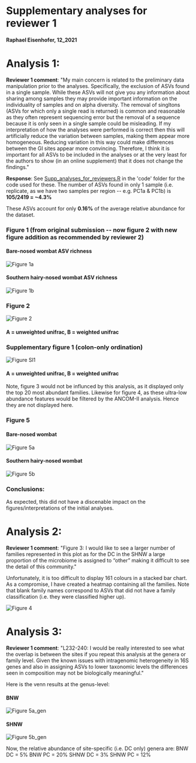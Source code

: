 # Supplementary analyses for reviewer 1
#### Raphael Eisenhofer, 12_2021

# Analysis 1:
**Reviewer 1 comment**: "My main concern is related to the preliminary data manipulation prior to the analyses. Specifically, the exclusion of ASVs found in a single sample. While these ASVs will not give you any information about sharing among samples they may provide important information on the individuality of samples and on alpha diversity. The removal of singltons (ASVs for which only a single read is returned) is common and reasonable as they often represent sequencing error but the removal of a sequence because it is only seen in a single sample could be misleading. If my interpretation of how the analyses were performed is correct then this will artificially reduce the variation between samples, making them appear more homogeneous. Reducing variation in this way could make differences between the GI sites appear more convincing. Therefore, I think it is important for all ASVs to be included in the analyses or at the very least for the authors to show (in an online supplement) that it does not change the findings."

**Response**: See [Supp_analyses_for_reviewers.R](https://github.com/EisenRa/2021_Wombat_GI_tract_16S/blob/master/code/Supp_Analysis_Reviewer1.R) in the 'code' folder for the code used for these. The number of ASVs found in only 1 sample (i.e. replicate, as we have two samples per region -- e.g. PC1a & PC1b) is **105/2419 = ~4.3%**

These ASVs account for only **0.16%** of the average relative abundance for the dataset. 

### Figure 1 (from original submission -- now figure 2 with new figure addition as recommended by reviewer 2)
#### Bare-nosed wombat ASV richness
![Figure 1a](https://github.com/EisenRa/2021_Wombat_GI_tract_16S/blob/master/analysis/figures/FigureSS1A.png)
#### Southern hairy-nosed wombat ASV richness
![Figure 1b](https://github.com/EisenRa/2021_Wombat_GI_tract_16S/blob/master/analysis/figures/FigureSS1B.png)

### Figure 2
![Figure 2](https://github.com/EisenRa/2021_Wombat_GI_tract_16S/blob/master/analysis/figures/FigureSS2.png)
#### A = unweighted unifrac, B = weighted unifrac

### Supplementary figure 1 (colon-only ordination)
![Figure SI1](https://github.com/EisenRa/2021_Wombat_GI_tract_16S/blob/master/analysis/figures/SI_FigureSS1.png)
#### A = unweighted unifrac, B = weighted unifrac

Note, figure 3 would not be influnced by this analysis, as it displayed only the top 20 most abundant families. Likewise for figure 4, as these ultra-low abundance features would be filtered by the ANCOM-II analysis. Hence they are not displayed here.

### Figure 5
#### Bare-nosed wombat
![Figure 5a](https://github.com/EisenRa/2021_Wombat_GI_tract_16S/blob/master/analysis/figures/FigureSS5A.png)
#### Southern hairy-nosed wombat
![Figure 5b](https://github.com/EisenRa/2021_Wombat_GI_tract_16S/blob/master/analysis/figures/FigureSS5B.png)

### Conclusions:
As expected, this did not have a discenable impact on the figures/interpretations of the initial analyses. 


# Analysis 2:
**Reviewer 1 comment**:
"Figure 3: I would like to see a larger number of families represented in this plot as for the DC in the SHNW a large proportion of the microbiome is assigned to “other” making it difficult to see the detail of this community."

Unfortunately, it is too difficult to display 161 colours in a stacked bar chart. As a compromise, I have created a heatmap containing all the families. Note that blank family names correspond to ASVs that did not have a family classification (i.e. they were classified higher up).

![Figure 4](https://github.com/EisenRa/2021_Wombat_GI_tract_16S/blob/master/analysis/figures/FigureSS4.png)


# Analysis 3:
**Reviewer 1 comment**:
"L232-240: I would be really interested to see what the overlap is between the sites if you repeat this analysis at the genera or family level. Given the known issues with intragenomic heterogeneity in 16S genes and also in assigning ASVs to lower taxonomic levels the differences seen in composition may not be biologically meaningful."

Here is the venn results at the genus-level:

#### BNW
![Figure 5a_gen](https://github.com/EisenRa/2021_Wombat_GI_tract_16S/blob/master/analysis/figures/FigureSS5A_GENUS.png)

#### SHNW
![Figure 5b_gen](https://github.com/EisenRa/2021_Wombat_GI_tract_16S/blob/master/analysis/figures/FigureSS5B_GENUS.png)

Now, the relative abundance of site-specific (i.e. DC only) genera are:
BNW DC = 5%
BNW PC = 20%
SHNW DC = 3%
SHNW PC = 12%

